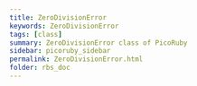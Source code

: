 ```yaml
---
title: ZeroDivisionError
keywords: ZeroDivisionError
tags: [class]
summary: ZeroDivisionError class of PicoRuby
sidebar: picoruby_sidebar
permalink: ZeroDivisionError.html
folder: rbs_doc
---
```

